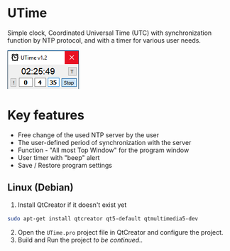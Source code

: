 # UTime

Simple clock, Coordinated Universal Time (UTC) with synchronization function by NTP protocol, and with a timer for various user needs.

![screenshot](https://raw.githubusercontent.com/JohnMcLaren/UTime/master/img/screenshot.png)

# Key features

* Free change of the used NTP server by the user
* The user-defined period of synchronization with the server
* Function - "All most Top Window" for the program window
* User timer with "beep" alert
* Save / Restore program settings

## Linux (Debian)
1. Install QtCreator if it doesn't exist yet
```bash
sudo apt-get install qtcreator qt5-default qtmultimedia5-dev
```
2. Open the `UTime.pro` project file in QtCreator and configure the project.
3. Build and Run the project
*to be continued..*


